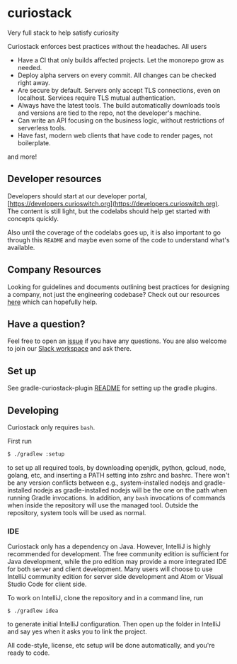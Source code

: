 # curiostack
Very full stack to help satisfy curiosity


Curiostack enforces best practices without the headaches. All users
- Have a CI that only builds affected projects. Let the monorepo grow as needed.
- Deploy alpha servers on every commit. All changes can be checked right away.
- Are secure by default. Servers only accept TLS connections, even on localhost. Services
require TLS mutual authentication.
- Always have the latest tools. The build automatically downloads tools and versions are 
tied to the repo, not the developer's machine.
- Can write an API focusing on the business logic, without restrictions of serverless tools.
- Have fast, modern web clients that have code to render pages, not boilerplate.

and more!

## Developer resources

Developers should start at our developer portal, [https://developers.curioswitch.org](https://developers.curioswitch.org).
The content is still light, but the codelabs should help get started with concepts quickly.

Also until the coverage of the codelabs goes up, it is also important to go through this `README` and
maybe even some of the code to understand what's available. 

## Company Resources

Looking for guidelines and documents outlining best practices for designing a company, not just the
engineering codebase? Check out our resources [here](./docs/company) which can hopefully help.

## Have a question?

Feel free to open an [issue](https://github.com/curioswitch/curiostack/issues/new) if you have any questions. 
You are also welcome to join our [Slack workspace](https://join.slack.com/t/curiostack/shared_invite/enQtODMxODkzMDg4NDM1LTllMmZiNzU3MTUxZjYzYTA2YjdlYWNkYTM1YjBlMTY1ODMxN2YxYTI2ZjFhOWZiYmVjZGY4ZTZkZWViNDRlZWU) 
and ask there.

## Set up

See gradle-curiostack-plugin [README](tools/gradle-plugins/gradle-curiostack-plugin/README.md) for setting up the gradle plugins.

## Developing

Curiostack only requires `bash`.

First run

```bash
$ ./gradlew :setup
```

to set up all required tools, by downloading openjdk, python, gcloud, node, golang, etc, and inserting a PATH setting into zshrc and bashrc. There won't be any version conflicts between e.g., system-installed nodejs and gradle-installed nodejs as gradle-installed nodejs will be the one on the path when running Gradle invocations. In addition, any `bash` invocations of commands when inside the repository will use the managed tool. Outside the repository, system tools will be used as normal.

### IDE
Curiostack only has a dependency on Java. However, IntelliJ is highly recommended for development.
The free community edition is sufficient for Java development, while the pro edition may provide a
more integrated IDE for both server and client development. Many users will choose to use IntelliJ
community edition for server side development and Atom or Visual Studio Code for client side.

To work on IntelliJ, clone the repository and in a command line, run

```
$ ./gradlew idea
```

to generate initial IntelliJ configuration. Then open up the folder in IntelliJ and say yes when it
asks you to link the project.

All code-style, license, etc setup will be done automatically, and you're ready to code.
